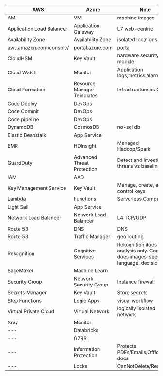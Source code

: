 | AWS	                     | Azure                        | Note                       | 
| ------------------------ | -----------------------------|----------------------------|
| AMI                      | VMI                          | machine images|
| Application Load Balancer| Application Gateway          | L7 web-centric|
| Availability Zone        | Availability Zone            | isolated locations|
| aws.amazon.com/console/  | portal.azure.com             | portal|
| CloudHSM                 | Key Vault                    | hardware security module|
| Cloud Watch              | Monitor                      | Application logs,metrics,alarms|
| Cloud Formation          | Resource Manager Templates   | Infrastructure as Code|
| Code Deploy              | DevOps                       | |
| Code Commit              | DevOps                       | |
| Code pipeline            | DevOps                       | |
| DynamoDB                 | CosmosDB                     | no-sql db|
| Elastic Beanstalk        | App Service                  | |
| EMR                      | HDInsight                    | Managed Hadoop/Spark|
| GuardDuty                | Advanced Threat Protection   | Detect and investigate threats vs baseline|
| IAM                      | AAD                          | |
| Key Management Service   | Key Vault                    | Manage, create, and control keys |
| Lambda                   | Functions                    | Serverless Compute|
| Light Sail               | App Service                  | |
| Network Load Balancer    | Network Load Balancer        | L4 TCP/UDP|
| Route 53                 | DNS                          | DNS|
| Route 53                 | Traffic Manager              | geo routing|
| Rekognition              | Cognitive Services           | Rekognition does image analysis only. Cognitive does images, speech, language, decision. |
| SageMaker                | Machine Learn                | |
| Security Group           | Network Security Group       | Instance firewall|
| Secrets Manager          | Key Vault                    | Store secrets|
| Step Functions           | Logic Apps                   | visual workflow |
| Virtual Private Cloud    | Virtual Network              | logically isolated network |
| Xray                     | Monitor                      | |
| ---                      | Databricks                   | |
| ---                      | GZRS                         | |
| ---                      | Information Protection       | Protects PDFs/Emails/Offics docs|
| ---                      | Locks                        | CanNotDelete/ReadOnly|
